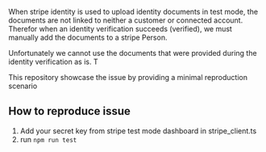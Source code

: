 

When stripe identity is used to upload identity documents in test mode, the documents are not linked to neither a customer or connected account.
Therefor when an identity verification succeeds (verified), we must manually add the documents to a stripe Person.

Unfortunately we cannot use the documents that were provided during the identity verification as is. T

This repository showcase the issue by providing a minimal reproduction scenario

## How to reproduce issue

  1. Add your secret key from stripe test mode dashboard in stripe_client.ts
  2. run `npm run test`
